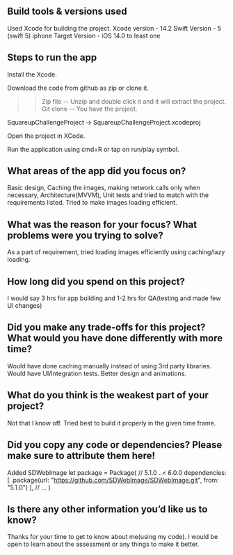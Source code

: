 ## Build tools & versions used
   Used Xcode for building the project.
                                       Xcode version - 14.2
                                       Swift Version - 5 (swift 5)
                                iphone Target Version - iOS 14.0 to least one
                                
## Steps to run the app

Install the Xcode.

Download the code from github as zip or clone it.

>>Zip file -- Unzip and double click it and it will extract the project.
>>Git clone -- You have the project. 

SquareupChallengeProject -> SquareupChallengeProject.xcodeproj

Open the project in XCode.

Run the application using cmd+R or tap on run/play symbol.


## What areas of the app did you focus on?

Basic design, Caching the images, making network calls only when necessary, Architecture(MVVM), Unit tests and tried to match with the requirements listed.
Tried to make images loading efficient.

## What was the reason for your focus? What problems were you trying to solve?

As a part of requirement, tried loading images efficiently using caching/lazy loading.

## How long did you spend on this project?

I would say 3 hrs for app building and 1-2 hrs for QA(testing and made few UI changes)

## Did you make any trade-offs for this project? What would you have done differently with more time?
Would have done caching manually instead of using 3rd party libraries.
Would have UI/Integration tests.
Better design and animations.

## What do you think is the weakest part of your project?
Not that I know off. Tried best to build it properly in the given time frame.

## Did you copy any code or dependencies? Please make sure to attribute them here!
Added SDWebImage
let package = Package(
    // 5.1.0 ..< 6.0.0
    dependencies: [
        .package(url: "https://github.com/SDWebImage/SDWebImage.git", from: "5.1.0")
    ],
    // ...
)

## Is there any other information you’d like us to know?
Thanks for your time to get to know about me(using my code). I would be open to learn about the assessment or any things to make it better.
 

